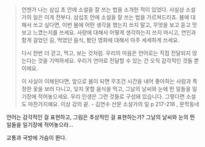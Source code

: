 
> 언젠가 나는 삼십 초 안에 소설을 잘 쓰는 법을 소개한 적이 있었다. 사실상 소설가의 일은 이게 전부다. 삼십초 안에 소설을 잘 쓰는 법을 가르쳐드리죠. 봄에 대해서 쓰고 싶다면, 이번 봄에 어떤 생각을 했는지 쓰지 말고, 무엇을 보고 듣고 맛보고 느꼈는지를 쓰세요. 사랑에 대해서 어떻게 생각하는지 쓰지 마시고, 연인과 함게 걸었던 길, 먹었던 음식, 봤던 영화에 대해서 아주 세세하게 쓰세요. 
> 
> 다시 한번 더 걷고, 먹고, 보는 것처럼. 우리의 마음은 언어로는 직접 전달되지 않는다는 것을 기억하세요. 우리가 언어로 전달할 수 있는 건 오직 감각적인 것들 뿐이에요. 
> 
> 이 사실이 이해된다면, 앞으로 봄이 되면 무조건 시간을 내어 좋아하는 사람과 특정한 꽃을 보러 다니고, 잊지 못할 음식을 먹고, 그날의 날씨와 눈에 띈 일들을 일기장에 적어놓으세요. 우리 인생은 그런 것들로 구성돼 있습니다. 그렇다면 소설도 마찬가지예요. 이상 강의 끝. - 김연수 산문 소설가의 일 p 217-218 , 문학동네

언어는 감각적인 걸 표현하고, 그림은 추상적인 걸 표현하는가?
그날의 날씨와 눈의 띈 일들을 일기장에 적어놓으라...

교통과 국방에 가슴이 뛴다. 